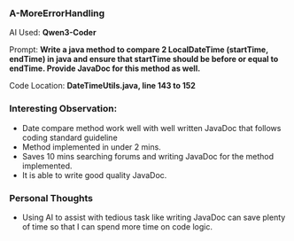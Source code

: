 ### A-MoreErrorHandling
AI Used: **Qwen3-Coder**

Prompt: **Write a java method to compare 2 LocalDateTime (startTime, endTime) in java and 
ensure that startTime should be before or equal to endTime. Provide JavaDoc for this method as well.**

Code Location: <b>DateTimeUtils.java, line 143 to 152</b>

### Interesting Observation:
- Date compare method work well with well written JavaDoc that follows coding standard guideline
- Method implemented in under 2 mins. 
- Saves 10 mins searching forums and writing JavaDoc for the method implemented.
- It is able to write good quality JavaDoc.

### Personal Thoughts
- Using AI to assist with tedious task like writing JavaDoc can save plenty of time so that
I can spend more time on code logic.